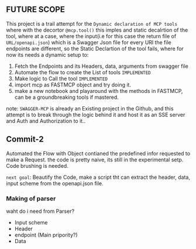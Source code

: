 ## FUTURE SCOPE
This project is a trail attempt for the `Dynamic declaration of MCP tools`
where with the decortor `@mcp.tool()` this imples and static decalrtion of the tool, where at a case, where the input(i.e for this case the return file of `URL/openapi.json`) which is a Swagger Json file for every URl the file endpoints are different, so the Static Declartion of the tool fails, where for now its needs a dynamic setup to:
1. Fetch the Endpoints and its Headers, data, arguments from swagger file
2. Automate the flow to create the List of tools `IMPLEMENTED`
3. Make logic to Call the tool `IMPLEMENTED`
4. import mcp as FASTMCP object and try doing it.
5. make a new notebook and playaround with the methods in FASTMCP, can be a groundbreaking tools if mastered.

note: `SWAGGER-MCP` is already an Existing project in the Github, and this attempt is to break through the logic behind it and host it as an SSE server and Auth and Authorization to it..

## Commit-2
 Automated the Flow with Object contianed the predefined infor requested to make a Request.
 the code is pretty naive, its still in the experimental setp. Code brushing is needed.

`next goal`: Beautify the Code, make a script tht can extract the header, data, input scheme from the openapi.json file.

### Making of parser
waht do i need from Parser?
* Input scheme
* Header
* endpoint (Main pripority?)
* Data

